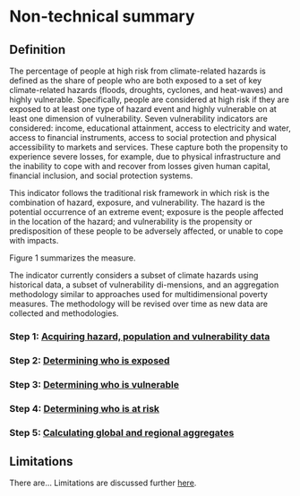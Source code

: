 # Non-technical summary

## Definition
The percentage of people at high risk from climate-related hazards is defined as the share of people who are both exposed to a set of key climate-related hazards (floods, droughts, cyclones, and heat-waves) and highly vulnerable. Specifically, people are considered at high risk if they are exposed to at least one type of hazard event and highly vulnerable on at least one dimension of vulnerability. Seven vulnerability indicators are considered: income, educational attainment, access to electricity and water, access to financial instruments, access to social protection and physical accessibility to markets and services. These capture both the propensity to experience severe losses, for example, due to physical infrastructure and the inability to cope with and recover from losses given human capital, financial inclusion, and social protection systems.

This indicator follows the traditional risk framework in which risk is the combination of hazard, exposure, and vulnerability. The hazard is the potential occurrence of an extreme event; exposure is the people affected in the location of the hazard; and vulnerability is the propensity or predisposition of these people to be adversely affected, or unable to cope with impacts. 

Figure 1 summarizes the measure.

The indicator currently considers a subset of climate hazards using historical data, a subset of vulnerability di-mensions, and an aggregation methodology similar to approaches used for multidimensional poverty measures. The methodology will be revised over time as new data are collected and methodologies.

### Step 1: [Acquiring hazard, population and vulnerability data](docs/1_data)

### Step 2: [Determining who is exposed](docs/2_exposure)

### Step 3: [Determining who is vulnerable](docs/3_vulnerability)

### Step 4: [Determining who is at risk](docs/4_risk)

### Step 5: [Calculating global and regional aggregates](docs/5_aggregates)

## Limitations
There are... Limitations are discussed further [here](docs/limitations).
